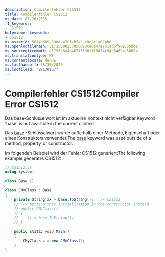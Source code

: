 ```yaml
---
description: Compilerfehler CS1512
title: Compilerfehler CS1512
ms.date: 07/20/2015
f1_keywords:
- CS1512
helpviewer_keywords:
- CS1512
ms.assetid: 50740d85-598d-478f-bfe3-e8c2e1a02ab8
ms.openlocfilehash: 21715600257850890ce8a47e751ad5f9d9635dbe
ms.sourcegitcommit: d579fb5e4b46745fd0f1f8874c94c6469ce58604
ms.translationtype: MT
ms.contentlocale: de-DE
ms.lasthandoff: 08/30/2020
ms.locfileid: "89130167"
---
```

# <a name="compiler-error-cs1512"></a><span data-ttu-id="ce3d2-103">Compilerfehler CS1512</span><span class="sxs-lookup"><span data-stu-id="ce3d2-103">Compiler Error CS1512</span></span>
<span data-ttu-id="ce3d2-104">Das base-Schlüsselwort ist im aktuellen Kontext nicht verfügbar.</span><span class="sxs-lookup"><span data-stu-id="ce3d2-104">Keyword 'base' is not available in the current context</span></span>  
  
 <span data-ttu-id="ce3d2-105">Das [base](../language-reference/keywords/base.md) -Schlüsselwort wurde außerhalb einer Methode, Eigenschaft oder eines Konstruktors verwendet.</span><span class="sxs-lookup"><span data-stu-id="ce3d2-105">The [base](../language-reference/keywords/base.md) keyword was used outside of a method, property, or constructor.</span></span>  
  
 <span data-ttu-id="ce3d2-106">Im folgenden Beispiel wird der Fehler CS1512 generiert:</span><span class="sxs-lookup"><span data-stu-id="ce3d2-106">The following example generates CS1512:</span></span>  
  
```csharp  
// CS1512.cs  
using System;  
  
class Base {}  
  
class CMyClass : Base  
{  
    private String xx = base.ToString();   // CS1512  
    // Try putting this initialization in the constructor instead:  
    // public CMyClass()  
    // {  
    //    xx = base.ToString();  
    // }  
  
    public static void Main()  
    {  
        CMyClass z = new CMyClass();  
    }  
}  
```
